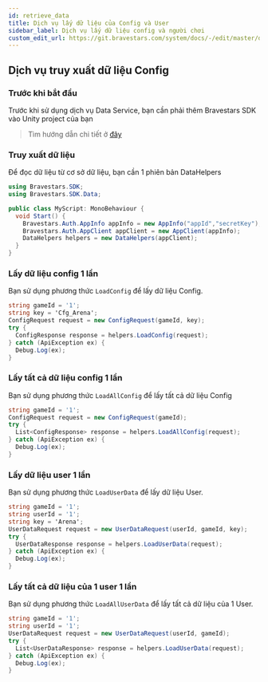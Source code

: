 ```yaml
---
id: retrieve_data
title: Dịch vụ lấy dữ liệu của Config và User
sidebar_label: Dịch vụ lấy dữ liệu config và người chơi
custom_edit_url: https://git.bravestars.com/system/docs/-/edit/master/docs/sdk/retrieve_data.md
---
```


## Dịch vụ truy xuất dữ liệu Config

### Trước khi bắt đầu

Trước khi sử dụng dịch vụ Data Service, bạn cần phải thêm Bravestars SDK vào Unity project của bạn

> Tìm hướng dẫn chi tiết ở [đây](https://docs.bravestars.games/docs/sdk/get-started/auth)

### Truy xuất dữ liệu

Để đọc dữ liệu từ cơ sở dữ liệu, bạn cần 1 phiên bản DataHelpers

```C#
using Bravestars.SDK;
using Bravestars.SDK.Data;

public class MyScript: MonoBehaviour {
  void Start() {
    Bravestars.Auth.AppInfo appInfo = new AppInfo("appId","secretKey");
    Bravestars.Auth.AppClient appClient = new AppClient(appInfo); 
    DataHelpers helpers = new DataHelpers(appClient);
  }
}
```

### Lấy dữ liệu config 1 lần

Bạn sử dụng phương thức ``LoadConfig`` để
lấy dữ liệu Config.

```C#
string gameId = '1';
string key = 'Cfg_Arena';
ConfigRequest request = new ConfigRequest(gameId, key);
try {
  ConfigResponse response = helpers.LoadConfig(request);
} catch (ApiException ex) {
  Debug.Log(ex);
}
```

### Lấy tất cả dữ liệu config 1 lần

Bạn sử dụng phương thức ``LoadAllConfig`` để lấy tất cả dữ liệu Config

```C#
string gameId = '1';
ConfigRequest request = new ConfigRequest(gameId);
try {
  List<ConfigResponse> response = helpers.LoadAllConfig(request);
} catch (ApiException ex) {
  Debug.Log(ex);
}

```

### Lấy dữ liệu user 1 lần

Bạn sử dụng phương thức ``LoadUserData`` để
lấy dữ liệu User.

```C#
string gameId = '1';
string userId = '1';
string key = 'Arena';
UserDataRequest request = new UserDataRequest(userId, gameId, key);
try {
  UserDataResponse response = helpers.LoadUserData(request);
} catch (ApiException ex) {
  Debug.Log(ex);
}
```

### Lấy tất cả dữ liệu của 1 user 1 lần

Bạn sử dụng phương thức ``LoadAllUserData`` để
lấy tất cả dữ liệu của 1 User.

```C#
string gameId = '1';
string userId = '1';
UserDataRequest request = new UserDataRequest(userId, gameId);
try {
  List<UserDataResponse> response = helpers.LoadUserData(request);
} catch (ApiException ex) {
  Debug.Log(ex);
}
```

